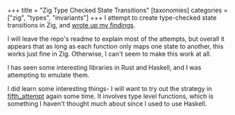 +++
title = "Zig Type Checked State Transitions"
[taxonomies]
categories = ["zig", "types", "invariants"]
+++
I attempt to create type-checked state transitions in Zig, and 
[wrote up my findings](https://github.com/nsmryan/zig_state_transitions).


I will leave the repo's readme to explain most of the attempts, but
overall it appears that as long as each function only maps one
state to another, this works just fine in Zig. Otherwise, I can't seem
to make this work at all.


I has seen some interesting libraries in Rust and Haskell, and I was
attempting to emulate them.


I did learn some interesting things- I will want to try out the
strategy in [fifth_attempt](https://github.com/nsmryan/zig_state_transitions/blob/master/src/fifth_attempt.zig)
again some time. It involves type level functions, which is something
I haven't thought much about since I used to use Haskell.

